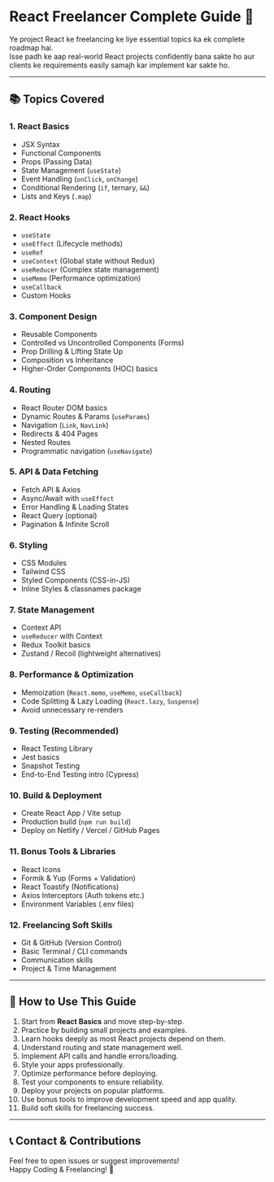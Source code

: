 # React Freelancer Complete Guide 🚀

Ye project React ke freelancing ke liye essential topics ka ek complete roadmap hai.  
Isse padh ke aap real-world React projects confidently bana sakte ho aur clients ke requirements easily samajh kar implement kar sakte ho.

---

## 📚 Topics Covered

### 1. React Basics
- JSX Syntax  
- Functional Components  
- Props (Passing Data)  
- State Management (`useState`)  
- Event Handling (`onClick`, `onChange`)  
- Conditional Rendering (`if`, ternary, `&&`)  
- Lists and Keys (`.map`)  

### 2. React Hooks
- `useState`  
- `useEffect` (Lifecycle methods)  
- `useRef`  
- `useContext` (Global state without Redux)  
- `useReducer` (Complex state management)  
- `useMemo` (Performance optimization)  
- `useCallback`  
- Custom Hooks  

### 3. Component Design
- Reusable Components  
- Controlled vs Uncontrolled Components (Forms)  
- Prop Drilling & Lifting State Up  
- Composition vs Inheritance  
- Higher-Order Components (HOC) basics  

### 4. Routing
- React Router DOM basics  
- Dynamic Routes & Params (`useParams`)  
- Navigation (`Link`, `NavLink`)  
- Redirects & 404 Pages  
- Nested Routes  
- Programmatic navigation (`useNavigate`)  

### 5. API & Data Fetching
- Fetch API & Axios  
- Async/Await with `useEffect`  
- Error Handling & Loading States  
- React Query (optional)  
- Pagination & Infinite Scroll  

### 6. Styling
- CSS Modules  
- Tailwind CSS  
- Styled Components (CSS-in-JS)  
- Inline Styles & classnames package  

### 7. State Management
- Context API  
- `useReducer` with Context  
- Redux Toolkit basics  
- Zustand / Recoil (lightweight alternatives)  

### 8. Performance & Optimization
- Memoization (`React.memo`, `useMemo`, `useCallback`)  
- Code Splitting & Lazy Loading (`React.lazy`, `Suspense`)  
- Avoid unnecessary re-renders  

### 9. Testing (Recommended)
- React Testing Library  
- Jest basics  
- Snapshot Testing  
- End-to-End Testing intro (Cypress)  

### 10. Build & Deployment
- Create React App / Vite setup  
- Production build (`npm run build`)  
- Deploy on Netlify / Vercel / GitHub Pages  

### 11. Bonus Tools & Libraries
- React Icons  
- Formik & Yup (Forms + Validation)  
- React Toastify (Notifications)  
- Axios Interceptors (Auth tokens etc.)  
- Environment Variables (.env files)  

### 12. Freelancing Soft Skills
- Git & GitHub (Version Control)  
- Basic Terminal / CLI commands  
- Communication skills  
- Project & Time Management  

---

## 🚀 How to Use This Guide

1. Start from **React Basics** and move step-by-step.  
2. Practice by building small projects and examples.  
3. Learn hooks deeply as most React projects depend on them.  
4. Understand routing and state management well.  
5. Implement API calls and handle errors/loading.  
6. Style your apps professionally.  
7. Optimize performance before deploying.  
8. Test your components to ensure reliability.  
9. Deploy your projects on popular platforms.  
10. Use bonus tools to improve development speed and app quality.  
11. Build soft skills for freelancing success.  

---

## 📞 Contact & Contributions

Feel free to open issues or suggest improvements!  
Happy Coding & Freelancing! 🚀

